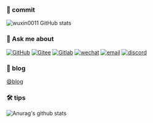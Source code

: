### 🧱 commit

![wuxin0011 GitHub stats](https://github-readme-stats.vercel.app/api?username=wuxin0011&show_icons=true)

### 💬 Ask me about



[![GitHub](https://img.shields.io/static/v1?label=Github&message=me&color=lightgrey)](https://github.com/wuxin0011) [![Gitee](https://img.shields.io/static/v1?label=Gitee&message=me&color=red)](https://gitee.com/wuxin0011) [![Gitlab](https://img.shields.io/static/v1?label=Gitlab&message=me&color=yellowgreen)](https://gitlab.com/wuxin0011) [![wechat](https://img.shields.io/static/v1?label=Wechat&message=me&color=brightgreen)](./assets/weixin.jpg) [![email](https://img.shields.io/static/v1?label=QQ&message=email&color=blue)](mailto:2191377759@qq.com) [![discord](https://img.shields.io/static/v1?label=discord&message=chat&color=blueviolet)](https://discord.com/users/1108173972715081728) 


### 📝 blog

[😄blog](https://wuxin0011.github.io )

### 🛠 tips
![Anurag's github stats](https://github-readme-stats.vercel.app/api/top-langs/?username=wuxin0011&layout=compact&hide_border=true&langs_count=10)
